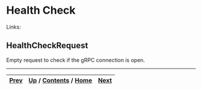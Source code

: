 
# Health Check

Links:

## HealthCheckRequest

Empty request to check if the gRPC connection is open.

* * *

[Prev](ch01s04s05s03.md) | [Up](ch01s04.md) / [Contents](index.md) / [Home](../../index.htm)|  [Next](ch01s04s06s02.md)  
---|---|---

